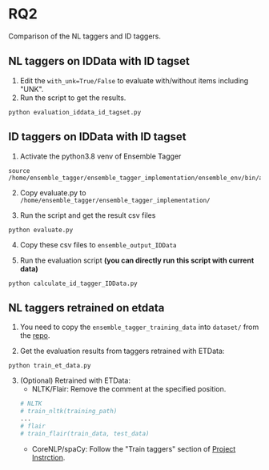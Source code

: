 # RQ2
Comparison of the NL taggers and ID taggers.

## NL taggers on IDData with ID tagset
1. Edit the ```with_unk=True/False``` to evaluate with/without items including "UNK".
2. Run the script to get the results.
```shell
python evaluation_iddata_id_tagset.py
```

## ID taggers on IDData with ID tagset
1. Activate the python3.8 venv of Ensemble Tagger
```shell
source /home/ensemble_tagger/ensemble_tagger_implementation/ensemble_env/bin/activate
```

2. Copy evaluate.py to ```/home/ensemble_tagger/ensemble_tagger_implementation/```

3. Run the script and get the result csv files
```shell
python evaluate.py
```

4. Copy these csv files to ```ensemble_output_IDData```

5. Run the evaluation script **(you can directly run this script with current data)**
```shell
python calculate_id_tagger_IDData.py
```

## NL taggers retrained on etdata
1. You need to copy the ```ensemble_tagger_training_data``` into ```dataset/``` from the [repo](https://github.com/SCANL/datasets).

2. Get the evaluation results from taggers retrained with ETData:
```shell
python train_et_data.py
```

3. (Optional) Retrained with ETData:
    *  NLTK/Flair: Remove the comment at the specified position.
    ```python
    # NLTK
    # train_nltk(training_path)
    ...
    # flair
    # train_flair(train_data, test_data)
    ```
    * CoreNLP/spaCy: Follow the "Train taggers" section of [Project Instrction](../README.md).
